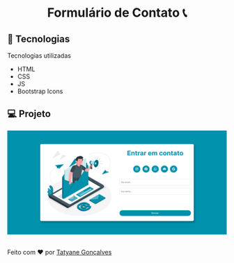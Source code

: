 <h1 align='center'> Formulário de Contato 📞</h1>

## 🚀 Tecnologias
<span align='center'>  Tecnologias utilizadas<span>

- HTML
- CSS
- JS
- Bootstrap Icons

## 💻 Projeto 

<img src='img/preview.png'>

## 

Feito com ❤️ por [Tatyane Gonçalves](https://github.com/tatyanepgoncalves)
